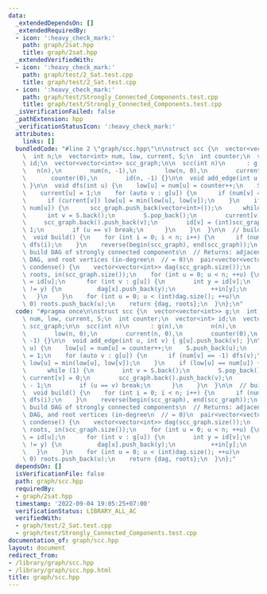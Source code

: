 ```yaml
---
data:
  _extendedDependsOn: []
  _extendedRequiredBy:
  - icon: ':heavy_check_mark:'
    path: graph/2sat.hpp
    title: graph/2sat.hpp
  _extendedVerifiedWith:
  - icon: ':heavy_check_mark:'
    path: graph/test/2_Sat.test.cpp
    title: graph/test/2_Sat.test.cpp
  - icon: ':heavy_check_mark:'
    path: graph/test/Strongly_Connected_Components.test.cpp
    title: graph/test/Strongly_Connected_Components.test.cpp
  _isVerificationFailed: false
  _pathExtension: hpp
  _verificationStatusIcon: ':heavy_check_mark:'
  attributes:
    links: []
  bundledCode: "#line 2 \"graph/scc.hpp\"\n\nstruct scc {\n  vector<vector<int>> g;\n\
    \  int n;\n  vector<int> num, low, current, S;\n  int counter;\n  vector<int>\
    \ id;\n  vector<vector<int>> scc_graph;\n\n  scc(int n)\n      : g(n),\n     \
    \   n(n),\n        num(n, -1),\n        low(n, 0),\n        current(n, 0),\n \
    \       counter(0),\n        id(n, -1) {}\n\n  void add_edge(int u, int v) { g[u].push_back(v);\
    \ }\n\n  void dfs(int u) {\n    low[u] = num[u] = counter++;\n    S.push_back(u);\n\
    \    current[u] = 1;\n    for (auto v : g[u]) {\n      if (num[v] == -1) dfs(v);\n\
    \      if (current[v]) low[u] = min(low[u], low[v]);\n    }\n    if (low[u] ==\
    \ num[u]) {\n      scc_graph.push_back(vector<int>());\n      while (1) {\n  \
    \      int v = S.back();\n        S.pop_back();\n        current[v] = 0;\n   \
    \     scc_graph.back().push_back(v);\n        id[v] = (int)scc_graph.size() -\
    \ 1;\n        if (u == v) break;\n      }\n    }\n  }\n\n  // build scc_graph\n\
    \  void build() {\n    for (int i = 0; i < n; i++) {\n      if (num[i] == -1)\
    \ dfs(i);\n    }\n    reverse(begin(scc_graph), end(scc_graph));\n  }\n\n  //\
    \ build DAG of strongly connected components\n  // Returns: adjacency list of\
    \ DAG, and root vertices (in-degree\n  // = 0)\n  pair<vector<vector<int>>, vector<int>>\
    \ condense() {\n    vector<vector<int>> dag(scc_graph.size());\n    vector<int>\
    \ roots, in(scc_graph.size());\n    for (int u = 0; u < n; ++u) {\n      int x\
    \ = id[u];\n      for (int v : g[u]) {\n        int y = id[v];\n        if (x\
    \ != y) {\n          dag[x].push_back(y);\n          ++in[y];\n        }\n   \
    \   }\n    }\n    for (int u = 0; u < (int)dag.size(); ++u)\n      if (in[u] ==\
    \ 0) roots.push_back(u);\n    return {dag, roots};\n  }\n};\n"
  code: "#pragma once\n\nstruct scc {\n  vector<vector<int>> g;\n  int n;\n  vector<int>\
    \ num, low, current, S;\n  int counter;\n  vector<int> id;\n  vector<vector<int>>\
    \ scc_graph;\n\n  scc(int n)\n      : g(n),\n        n(n),\n        num(n, -1),\n\
    \        low(n, 0),\n        current(n, 0),\n        counter(0),\n        id(n,\
    \ -1) {}\n\n  void add_edge(int u, int v) { g[u].push_back(v); }\n\n  void dfs(int\
    \ u) {\n    low[u] = num[u] = counter++;\n    S.push_back(u);\n    current[u]\
    \ = 1;\n    for (auto v : g[u]) {\n      if (num[v] == -1) dfs(v);\n      if (current[v])\
    \ low[u] = min(low[u], low[v]);\n    }\n    if (low[u] == num[u]) {\n      scc_graph.push_back(vector<int>());\n\
    \      while (1) {\n        int v = S.back();\n        S.pop_back();\n       \
    \ current[v] = 0;\n        scc_graph.back().push_back(v);\n        id[v] = (int)scc_graph.size()\
    \ - 1;\n        if (u == v) break;\n      }\n    }\n  }\n\n  // build scc_graph\n\
    \  void build() {\n    for (int i = 0; i < n; i++) {\n      if (num[i] == -1)\
    \ dfs(i);\n    }\n    reverse(begin(scc_graph), end(scc_graph));\n  }\n\n  //\
    \ build DAG of strongly connected components\n  // Returns: adjacency list of\
    \ DAG, and root vertices (in-degree\n  // = 0)\n  pair<vector<vector<int>>, vector<int>>\
    \ condense() {\n    vector<vector<int>> dag(scc_graph.size());\n    vector<int>\
    \ roots, in(scc_graph.size());\n    for (int u = 0; u < n; ++u) {\n      int x\
    \ = id[u];\n      for (int v : g[u]) {\n        int y = id[v];\n        if (x\
    \ != y) {\n          dag[x].push_back(y);\n          ++in[y];\n        }\n   \
    \   }\n    }\n    for (int u = 0; u < (int)dag.size(); ++u)\n      if (in[u] ==\
    \ 0) roots.push_back(u);\n    return {dag, roots};\n  }\n};"
  dependsOn: []
  isVerificationFile: false
  path: graph/scc.hpp
  requiredBy:
  - graph/2sat.hpp
  timestamp: '2022-09-04 19:05:25+07:00'
  verificationStatus: LIBRARY_ALL_AC
  verifiedWith:
  - graph/test/2_Sat.test.cpp
  - graph/test/Strongly_Connected_Components.test.cpp
documentation_of: graph/scc.hpp
layout: document
redirect_from:
- /library/graph/scc.hpp
- /library/graph/scc.hpp.html
title: graph/scc.hpp
---
```


